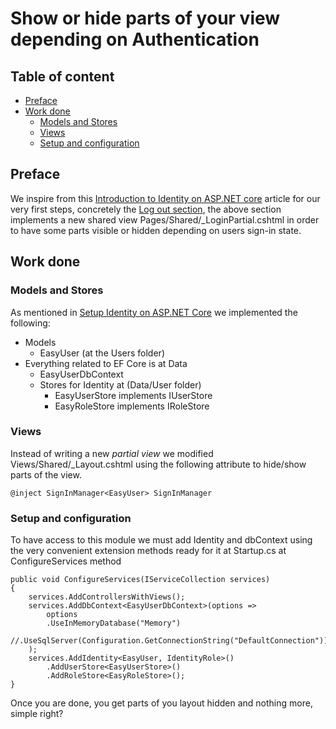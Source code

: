 # Show or hide parts of your view depending on Authentication

## Table of content

- [Preface](#Preface)
- [Work done](#Work-done)
    - [Models and Stores](#Models-and-Stores)
    - [Views](#Views)
    - [Setup and configuration](#Setup-and-configuration)

## Preface

We inspire from this [Introduction to Identity on ASP.NET core](https://docs.microsoft.com/en-us/aspnet/core/security/authentication/identity?view=aspnetcore-3.1&tabs=visual-studio) 
article for our very first steps, concretely the [Log out section](https://docs.microsoft.com/en-us/aspnet/core/security/authentication/identity?view=aspnetcore-3.1&tabs=visual-studio#log-out), 
the above section implements a new shared view Pages/Shared/_LoginPartial.cshtml in order to have some parts visible or hidden depending on users sign-in state.

## Work done

### Models and Stores

As mentioned in [Setup Identity on ASP.NET Core](Docs/SetupAspNetIdentity.md) we implemented the following:

- Models
	- EasyUser (at the Users folder)
- Everything related to EF Core is at Data
	- EasyUserDbContext
	- Stores for Identity at (Data/User folder)
		- EasyUserStore implements IUserStore
		- EasyRoleStore implements IRoleStore

### Views

Instead of writing a new *partial view* we modified Views/Shared/_Layout.cshtml using the following attribute to hide/show parts of the view.
```
@inject SignInManager<EasyUser> SignInManager
```

### Setup and configuration
To have access to this module we must add Identity and dbContext using the very convenient extension methods ready for it  at Startup.cs at ConfigureServices method
```
public void ConfigureServices(IServiceCollection services)
{
    services.AddControllersWithViews();
    services.AddDbContext<EasyUserDbContext>(options =>
        options
        .UseInMemoryDatabase("Memory")
        //.UseSqlServer(Configuration.GetConnectionString("DefaultConnection"))
    );
    services.AddIdentity<EasyUser, IdentityRole>()
        .AddUserStore<EasyUserStore>()
        .AddRoleStore<EasyRoleStore>();
}
```

Once you are done, you get parts of you layout hidden and nothing more, simple right?
